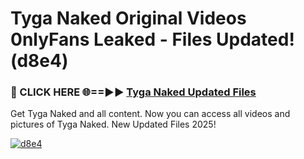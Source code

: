 # Tyga Naked Original Videos 0nlyFans Leaked - Files Updated! (d8e4)

<h3>🔴 CLICK HERE 🌐==►► <a href="https://tinyurl.com/up5wt9bj" rel="nofollow">Tyga Naked Updated Files</a></h3>

Get Tyga Naked and all content. Now you can access all videos and pictures of Tyga Naked. New Updated Files 2025!

[![d8e4](https://i.imgur.com/ABiUzMV.gif)](https://tinyurl.com/up5wt9bj)
